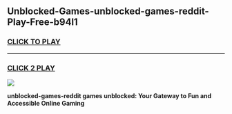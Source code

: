 
## Unblocked-Games-unblocked-games-reddit-Play-Free-b94l1
<h3>
<a href="https://premium76.site?title=unblocked-games-reddit&ref=23A">CLICK TO PLAY</a></h3>
<hr>

<h3>
<a href="https://premium76.site?title=unblocked-games-reddit&ref=23A">CLICK 2 PLAY</a>
  
</h3>

<a href="https://premium76.site?title=unblocked-games-reddit&ref=23A"><img src="https://clearcache.store/games.png"></a>


**unblocked-games-reddit games unblocked: Your Gateway to Fun and Accessible Online Gaming**
